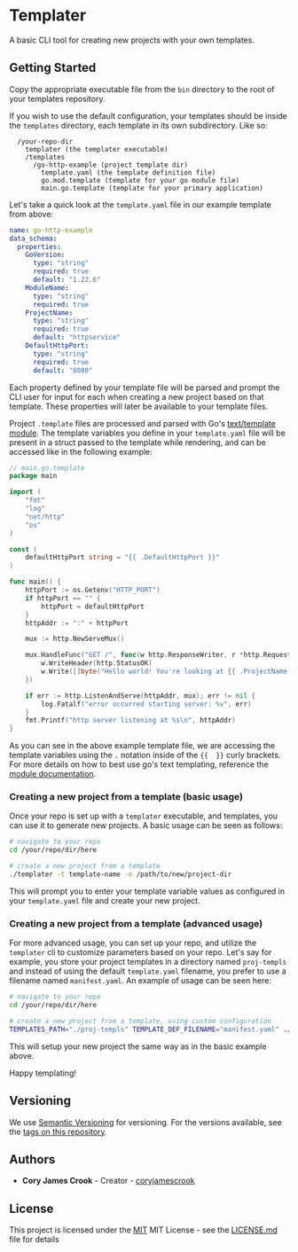 # Templater

A basic CLI tool for creating new projects with your own templates.

## Getting Started

Copy the appropriate executable file from the `bin` directory to the root of your templates repository.

If you wish to use the default configuration, your templates should be inside the `templates` directory, each template in its own subdirectory. Like so:

```
  /your-repo-dir
    templater (the templater executable)
    /templates
      /go-http-example (project template dir)
        template.yaml (the template definition file)
        go.mod.template (template for your go module file)
        main.go.template (template for your primary application)
```

Let's take a quick look at the `template.yaml` file in our example template from above:

```yaml
name: go-http-example
data_schema:
  properties:
    GoVersion:
      type: "string"
      required: true
      default: "1.22.6"
    ModuleName:
      type: "string"
      required: true
    ProjectName:
      type: "string"
      required: true
      default: "httpservice"
    DefaultHttpPort:
      type: "string"
      required: true
      default: "8080"
```

Each property defined by your template file will be parsed and prompt the CLI user for input for each when creating a new project based on that template. These properties will later be available to your template files.

Project `.template` files are processed and parsed with Go's [text/template module](https://pkg.go.dev/text/template). The template variables you define in your `template.yaml` file will be present in a struct passed to the template while rendering, and can be accessed like in the following example:

```go
// main.go.template
package main

import (
	"fmt"
	"log"
	"net/http"
	"os"
)

const (
	defaultHttpPort string = "{{ .DefaultHttpPort }}"
)

func main() {
	httpPort := os.Getenv("HTTP_PORT")
	if httpPort == "" {
		httpPort = defaultHttpPort
	}
	httpAddr := ":" + httpPort

	mux := http.NewServeMux()

	mux.HandleFunc("GET /", func(w http.ResponseWriter, r *http.Request) {
		w.WriteHeader(http.StatusOK)
		w.Write([]byte("Hello world! You're looking at {{ .ProjectName }}"))
	})

	if err := http.ListenAndServe(httpAddr, mux); err != nil {
		log.Fatalf("error occurred starting server: %v", err)
	}
	fmt.Printf("http server listening at %s\n", httpAddr)
}
```

As you can see in the above example template file, we are accessing the template variables using the `.` notation inside of the `{{  }}` curly brackets. For more details on how to best use go's text templating, reference the [module documentation](https://pkg.go.dev/text/template).

### Creating a new project from a template (basic usage)

Once your repo is set up with a `templater` executable, and templates, you can use it to generate new projects. A basic usage can be seen as follows:

```bash
# navigate to your repo
cd /your/repo/dir/here

# create a new project from a template
./templater -t template-name -o /path/to/new/project-dir
```

This will prompt you to enter your template variable values as configured in your `template.yaml` file and create your new project.

### Creating a new project from a template (advanced usage)

For more advanced usage, you can set up your repo, and utilize the `templater` cli to customize parameters based on your repo. Let's say for example, you store your project templates in a directory named `proj-templs` and instead of using the default `template.yaml` filename, you prefer to use a filename named `manifest.yaml`. An example of usage can be seen here:

```bash
# navigate to your repo
cd /your/repo/dir/here

# create a new project from a template, using custom configuration
TEMPLATES_PATH="./proj-templs" TEMPLATE_DEF_FILENAME="manifest.yaml" ./templater -t template-name -o /path/to/new/project-dir
```

This will setup your new project the same way as in the basic example above.

Happy templating!

## Versioning

We use [Semantic Versioning](http://semver.org/) for versioning. For the versions
available, see the [tags on this
repository](https://github.com/coryjamescrook/templater/tags).

## Authors

- **Cory James Crook** - Creator -
  [coryjamescrook](https://github.com/coryjamescrook)

## License

This project is licensed under the [MIT](https://choosealicense.com/licenses/mit)
MIT License - see the [LICENSE.md](LICENSE.md) file for
details
